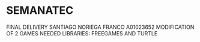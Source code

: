 # SEMANATEC
FINAL DELIVERY
SANTIAGO NORIEGA FRANCO A01023652
MODIFICATION OF 2 GAMES
NEEDED LIBRARIES: FREEGAMES AND TURTLE

